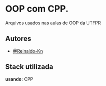 
# OOP com CPP.


Arquivos usados nas aulas de OOP da UTFPR


## Autores

- [@Reinaldo-Kn](https://www.github.com/Reinaldo-Kn)


## Stack utilizada

**usando:** CPP

